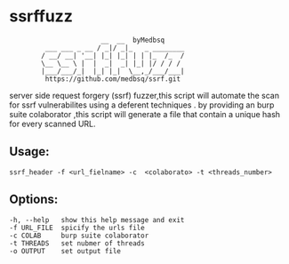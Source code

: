 


# ssrffuzz


                           __  __  byMedbsq              
             ___ ___ _ __ / _|/ _|_   _ ________
            / __/ __| '__| |_| |_| | | |_  /_  /
            \__ \__ \ |  |  _|  _| |_| |/ / / / 
            |___/___/_|  |_| |_|  \__,_/___/___|
             https://github.com/medbsq/ssrf.git
            
server side request forgery (ssrf)  fuzzer,this script will automate the scan for ssrf vulnerabilites   using a deferent techniques . by providing an  burp suite colaborator ,this script will generate a file that contain a unique hash for every scanned URL.


## Usage: 
```
ssrf_header -f <url_fielname> -c  <colaborato> -t <threads_number>
```

## Options:
  ```
  -h, --help   show this help message and exit
  -f URL_FILE  spicify the urls file
  -c COLAB     burp suite colaborator
  -t THREADS   set nubmer of threads
  -o OUTPUT    set output file
```
